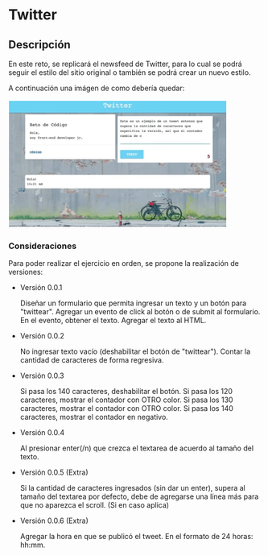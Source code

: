 # Twitter

## Descripción

En este reto, se replicará el newsfeed de Twitter, para lo cual se podrá seguir el estilo del sitio original o también se podrá crear un nuevo estilo.

A continuación una imágen de como debería quedar:

![Imagen a replicar](assets/imgs/twitter-demo.png)

### Consideraciones

Para poder realizar el ejercicio en orden, se propone la realización de versiones:

* Versión 0.0.1

    Diseñar un formulario que permita ingresar un texto y un botón para "twittear".
    Agregar un evento de click al botón o de submit al formulario.
    En el evento, obtener el texto.
    Agregar el texto al HTML.

* Versión 0.0.2

    No ingresar texto vacío (deshabilitar el botón de "twittear").
    Contar la cantidad de caracteres de forma regresiva.

* Versión 0.0.3

    Si pasa los 140 caracteres, deshabilitar el botón.
    Si pasa los 120 caracteres, mostrar el contador con OTRO color.
    Si pasa los 130 caracteres, mostrar el contador con OTRO color.
    Si pasa los 140 caracteres, mostrar el contador en negativo.

* Versión 0.0.4

    Al presionar enter(/n) que crezca el textarea de acuerdo al tamaño del texto.

* Versión 0.0.5 (Extra)

    Si la cantidad de caracteres ingresados (sin dar un enter), supera al tamaño del textarea por defecto, debe de agregarse una línea más para que no aparezca el scroll. (Si en caso aplica)

* Versión 0.0.6 (Extra)

    Agregar la hora en que se publicó el tweet. En el formato de 24 horas: hh:mm.